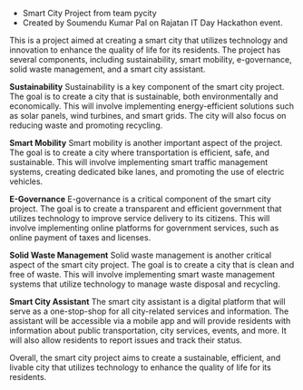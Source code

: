 - Smart City Project from team pycity
- Created by Soumendu Kumar Pal on Rajatan IT Day Hackathon event.

This is a project aimed at creating a smart city that utilizes technology and innovation to enhance the quality of life for its residents. The project has several components, including sustainability, smart mobility, e-governance, solid waste management, and a smart city assistant.

**Sustainability**
Sustainability is a key component of the smart city project. The goal is to create a city that is sustainable, both environmentally and economically. This will involve implementing energy-efficient solutions such as solar panels, wind turbines, and smart grids. The city will also focus on reducing waste and promoting recycling.

**Smart Mobility**
Smart mobility is another important aspect of the project. The goal is to create a city where transportation is efficient, safe, and sustainable. This will involve implementing smart traffic management systems, creating dedicated bike lanes, and promoting the use of electric vehicles.

**E-Governance**
E-governance is a critical component of the smart city project. The goal is to create a transparent and efficient government that utilizes technology to improve service delivery to its citizens. This will involve implementing online platforms for government services, such as online payment of taxes and licenses.

**Solid Waste Management**
Solid waste management is another critical aspect of the smart city project. The goal is to create a city that is clean and free of waste. This will involve implementing smart waste management systems that utilize technology to manage waste disposal and recycling.

**Smart City Assistant**
The smart city assistant is a digital platform that will serve as a one-stop-shop for all city-related services and information. The assistant will be accessible via a mobile app and will provide residents with information about public transportation, city services, events, and more. It will also allow residents to report issues and track their status.

Overall, the smart city project aims to create a sustainable, efficient, and livable city that utilizes technology to enhance the quality of life for its residents.
